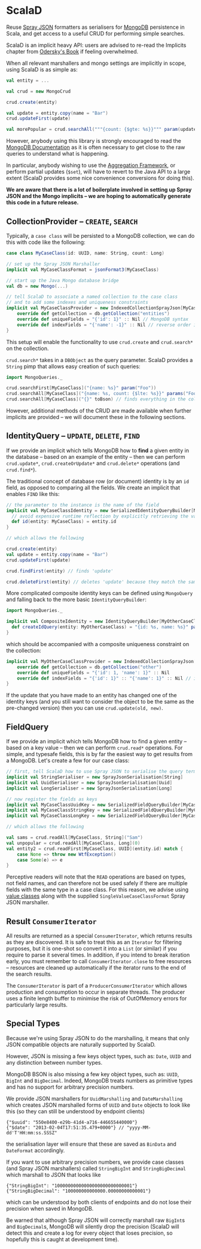 # ScalaD

Reuse [Spray JSON](http://github.com/spray/spray-json/) formatters as serialisers for [MongoDB](http://www.mongodb.org) persistence in Scala, and get access to a useful CRUD for performing simple searches.

ScalaD is an implicit heavy API: users are advised to re-read the Implicits chapter from [Odersky's Book](http://www.amazon.com/dp/0981531644) if feeling overwhelmed.


When all relevant marshallers and mongo settings are implicitly in scope, using ScalaD is as simple as:

```scala
val entity = ...

val crud = new MongoCrud

crud.create(entity)

val update = entity.copy(name = "Bar")
crud.updateFirst(update)

val morePopular = crud.searchAll("""{count: {$gte: %s}}""" param(update.count))
```

However, anybody using this library is strongly encouraged to read the [MongoDB Documentation](http://docs.mongodb.org/manual/) as it is often necessary to get close to the raw queries to understand what is happening.

In particular, anybody wishing to use the [Aggregation Framework](http://docs.mongodb.org/manual/applications/aggregation/), or perform partial updates (`$set`), will have to revert to the Java API to a large extent (ScalaD provides some nice convenience conversions for doing this).

**We are aware that there is a lot of boilerplate involved in setting up Spray JSON and the Mongo implicits – we are hoping to automatically generate this code in a future release.**


## CollectionProvider – `CREATE`, `SEARCH`

Typically, a `case class` will be persisted to a MongoDB collection, we can do this with code like the following:

```scala
case class MyCaseClass(id: UUID, name: String, count: Long)

// set up the Spray JSON Marshaller
implicit val MyCaseClassFormat = jsonFormat3(MyCaseClass)

// start up the Java Mongo database bridge
val db = new Mongo(...)

// tell ScalaD to associate a named collection to the case class
// and to add some indexes and uniqueness constraints
implicit val MyCaseClassProvider = new IndexedCollectionSprayJson[MyCaseClass] {
    override def getCollection = db.getCollection("entities")
    override def uniqueFields = "{'id': 1}" :: Nil // MongoDB syntax
    override def indexFields = "{'name': -1}" :: Nil // reverse order index
}
```

This setup will enable the functionality to use `crud.create` and `crud.search*` on the collection.

`crud.search*` takes in a `DBObject` as the query parameter. ScalaD provides a `String` pimp that allows easy creation of such queries:

```scala
import MongoQueries._

crud.searchFirst[MyCaseClass]("{name: %s}" param("Foo"))
crud.searchAll[MyCaseClass]("{name: %s, count: {$lte: %s}}" params("Foo", 1000))
crud.searchAll[MyCaseClass]("{}" toBson) // finds everything in the collection
```

However, additional methods of the CRUD are made available when further implicits are provided – we will document these in the following sections.


## IdentityQuery – `UPDATE`, `DELETE`, `FIND`


If we provide an implicit which tells MongoDB how to **find** a given entity in the database – based on an example of the entity – then we can perform `crud.update*`, `crud.createOrUpdate*` and `crud.delete*` operations (and `crud.find*`).

The traditional concept of database row (or document) identity is by an `id` field, as opposed to comparing all the fields. We create an implicit that enables `FIND` like this:

```scala
// the parameter to the instance is the name of the field
implicit val MyCaseClassIdentity = new SerializedIdentityQueryBuilder[MyCaseClass, UUID]("id") {
  // avoid expensive runtime reflection by explicitly retrieving the value
  def id(entity: MyCaseClass) = entity.id
}

// which allows the following

crud.create(entity)
val update = entity.copy(name = "Bar")
crud.updateFirst(update)

crud.findFirst(entity) // finds 'update'

crud.deleteFirst(entity) // deletes 'update' because they match the same MongoDB query
```



More complicated composite identity keys can be defined using `MongoQuery` and falling back to the more basic `IdentityQueryBuilder`:

```scala
import MongoQueries._

implicit val CompositeIdentity = new IdentityQueryBuilder[MyOtherCaseClass] {
  def createIdQuery(entity: MyOtherCaseClass) = "{id: %s, name: %s}" params(entity.id, entity.name)
}
```

which should be accompanied with a composite uniqueness constraint on the collection:

```scala
implicit val MyOtherCaseClassProvider = new IndexedCollectionSprayJson[MyOtherCaseClass] {
    override def getCollection = db.getCollection("other")
    override def uniqueFields = "{'id': 1, 'name': 1}" :: Nil
    override def indexFields = "{'id': 1}" :: "{'name': 1}" :: Nil // individual indexes still needed for key based lookups
}
```

If the update that you have made to an entity has changed one of the identity keys (and you still want to consider the object to be the same as the pre-changed version) then you can use `crud.update(old, new)`.


## FieldQuery

If we provide an implicit which tells MongoDB how to find a given entity – based on a key value – then we can perform `crud.read*` operations. For simple, and typesafe fields, this is by far the easiest way to get results from a MongoDB. Let's create a few for our case class:

```scala
// first, tell ScalaD how to use Spray JSON to serialise the query terms
implicit val StringSerialiser = new SprayJsonSerialisation[String]
implicit val UuidSerialiser = new SprayJsonSerialisation[Uuid]
implicit val LongSerialiser = new SprayJsonSerialisation[Long]

// now register the fields as keys
implicit val MyCaseClassUuidKey = new SerializedFieldQueryBuilder[MyCaseClass, UUID]("id")
implicit val MyCaseClassStringKey = new SerializedFieldQueryBuilder[MyCaseClass, String]("name")
implicit val MyCaseClassLongKey = new SerializedFieldQueryBuilder[MyCaseClass, Long]("count")

// which allows the following

val sams = crud.readAll[MyCaseClass, String]("Sam")
val unpopular = crud.readAll[MyCaseClass, Long](0)
val entity2 = crud.readFirst[MyCaseClass, UUID](entity.id) match {
    case None => throw new WtfException()
    case Some(e) => e
}
```

Perceptive readers will note that the `READ` operations are based on types, not field names, and can therefore not be used safely if there are multiple fields with the same type in a case class. For this reason, we advise using [value classes](http://docs.scala-lang.org/overviews/core/value-classes.html) along with the supplied `SingleValueCaseClassFormat` Spray JSON marshaller.


## Result `ConsumerIterator`

All results are returned as a special `ConsumerIterator`, which returns results as they are discovered. It is safe to treat this as an `Iterator` for filtering purposes, but it is one-shot so convert it into a `List` (or similar) if you require to parse it several times. In addition, if you intend to break iteration early, you must remember to call `ConsumerIterator.close` to free resources – resources are cleaned up automatically if the iterator runs to the end of the search results.

The `ConsumerIterator` is part of a `ProducerConsumerIterator` which allows production and consumption to occur in separate threads. The producer uses a finite length buffer to minimise the risk of OutOfMemory errors for particularly large results.


## Special Types

Because we're using Spray JSON to do the marshalling, it means that only JSON compatible objects are naturally supported by ScalaD.

However, JSON is missing a few keys object types, such as: `Date`, `UUID` and any distinction between number types.

MongoDB BSON is also missing a few key object types, such as: `UUID`, `BigInt` and `BigDecimal`. Indeed, MongoDB treats numbers as primitive types and has no support for arbitrary precision numbers.


We provide JSON marshallers for `UuidMarshalling` and `DateMarshalling` which creates JSON marshalled forms of `UUID` and `Date` objects to look like this (so they can still be understood by endpoint clients)

```
{"$uuid": "550e8400-e29b-41d4-a716-446655440000"}
{"$date": "2013-02-04T17:51:35.479+0000"} // "yyyy-MM-dd'T'HH:mm:ss.SSSZ"
```

the serialisation layer will ensure that these are saved as `BinData` and `DateFormat` accordingly.


If you want to use arbitrary precision numbers, we provide case classes (and Spray JSON marshallers) called `StringBigInt` and `StringBigDecimal` which marshall to JSON that looks like

```
{"StringBigInt": "10000000000000000000000000001"}
{"StringBigDecimal": "100000000000000.00000000000001"}
```

which can be understood by both clients of endpoints and do not lose their precision when saved in MongoDB.

Be warned that although Spray JSON will correctly marshall raw `BigInt`s and `BigDecimal`s, MongoDB will silently drop the precision (ScalaD will detect this and create a log for every object that loses precision, so hopefully this is caught at development time).
